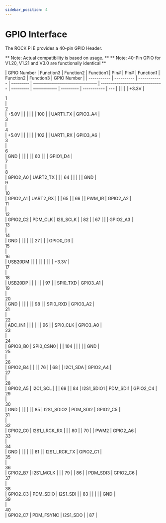 ```yaml
---
sidebar_position: 4
---
```


# GPIO Interface

The ROCK Pi E provides a 40-pin GPIO Header.

** Note: Actual compatibility is based on usage. **
** Note: 40-Pin GPIO for V1.20, V1.21 and V3.0 are functionally identical **

<div className='gpio_style'>

| GPIO Number | Function3  | Function2    | Function1 | Pin#                             | Pin#                            | Function1 | Function2    | Function3 | GPIO Number |
| ----------- | ---------- | ------------ | --------- | -------------------------------- | ------------------------------- | --------- | ------------ | --------- | ----------- | --- |
|             |            |              | +3.3V     | <div className='yellow'>1</div>  | <div className='red'>2</div>    | +5.0V     |              |           |             |     |
| 100         |            | UART1_TX     | GPIO3_A4  | <div className='green'>3</div>   | <div className='red'>4</div>    | +5.0V     |              |           |             |     |
| 102         |            | UART1_RX     | GPIO3_A6  | <div className='green'>3</div>   | <div className='black'>6</div>  | GND       |              |           |             |     |
| 60          |            |              | GPIO1_D4  | <div className='green'>7</div>   | <div className='green'>8</div>  | GPIO2_A0  | UART2_TX     |           |             | 64  |
|             |            |              | GND       | <div className='black'>9</div>   | <div className='green'>10</div> | GPIO2_A1  | UART2_RX     |           |             | 65  |
| 66          |            | PWM_IR       | GPIO2_A2  | <div className='green'>11</div>  | <div className='green'>12</div> | GPIO2_C2  | PDM_CLK      | I2S_SCLK  |             | 82  |
| 67          |            |              | GPIO2_A3  | <div className='green'>13</div>  | <div className='black'>14</div> | GND       |              |           |             |     |
| 27          |            |              | GPIO0_D3  | <div className='green'>15</div>  | <div className='green'>16</div> | USB20DM   |              |           |             |     |
|             |            |              | +3.3V     | <div className='yellow'>17</div> | <div className='green'>18</div> | USB20DP   |              |           |             |     |
| 97          |            | SPI0_TXD     | GPIO3_A1  | <div className='green'>19</div>  | <div className='black'>20</div> | GND       |              |           |             |     |
| 98          |            | SPI0_RXD     | GPIO3_A2  | <div className='green'>21</div>  | <div className='green'>22</div> | ADC_IN1   |              |           |             |     |
| 96          |            | SPI0_CLK     | GPIO3_A0  | <div className='green'>23</div>  | <div className='green'>24</div> | GPIO3_B0  | SPI0_CSN0    |           |             | 104 |
|             |            |              | GND       | <div className='black'>25</div>  | <div className='green'>26</div> | GPIO2_B4  |              |           |             | 76  |
| 68          |            | I2C1_SDA     | GPIO2_A4  | <div className='blue'>27</div>   | <div className='blue'>28</div>  | GPIO2_A5  | I2C1_SCL     |           |             | 69  |
| 84          | I2S1_SDIO1 | PDM_SDI1     | GPIO2_C4  | <div className='green'>29</div>  | <div className='black'>30</div> | GND       |              |           |             |     |
| 85          | I2S1_SDIO2 | PDM_SDI2     | GPIO2_C5  | <div className='green'>31</div>  | <div className='green'>32</div> | GPIO2_C0  | I2S1_LRCK_RX |           |             | 80  |
| 70          |            | PWM2         | GPIO2_A6  | <div className='green'>33</div>  | <div className='black'>34</div> | GND       |              |           |             |     |
| 81          |            | I2S1_LRCK_TX | GPIO2_C1  | <div className='green'>35</div>  | <div className='green'>36</div> | GPIO2_B7  | I2S1_MCLK    |           |             | 79  |
| 86          |            | PDM_SDI3     | GPIO2_C6  | <div className='green'>37</div>  | <div className='green'>38</div> | GPIO2_C3  | PDM_SDIO     | I2S1_SDI  |             | 83  |
|             |            |              | GND       | <div className='green'>39</div>  | <div className='green'>40</div> | GPIO2_C7  | PDM_FSYNC    | I2S1_SDO  |             | 87  |

</div>
